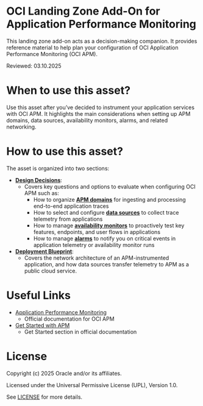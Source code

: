 # OCI Landing Zone Add-On for Application Performance Monitoring
 
This landing zone add-on acts as a decision-making companion. It provides reference material to help plan your configuration of OCI Application Performance Monitoring (OCI APM).
 
Reviewed: 03.10.2025
 
# When to use this asset?
 
Use this asset after you’ve decided to instrument your application services with OCI APM. It highlights the main considerations when setting up APM domains, data sources, availability monitors, alarms, and related networking.
 
# How to use this asset?
 
The asset is organized into two sections:

* **[Design Decisions](files/apm-lz-design-decisions.md)**:
  * Covers key questions and options to evaluate when configuring OCI APM such as:
    * How to organize **[APM domains](files/apm-lz-design-decisions.md#domains)** for ingesting and processing end-to-end application traces
    * How to select and configure **[data sources](files/apm-lz-design-decisions.md#data-sources)** to collect trace telemetry from applications
    * How to manage **[availability monitors](files/apm-lz-design-decisions.md#availability-monitors)** to proactively test key features, endpoints, and user flows in applications
    * How to manage **[alarms](files/apm-lz-design-decisions.md#alarms)** to notify you on critical events in application telemetry or availability monitor runs
* **[Deployment Blueprint](files/apm-lz-deployment-blueprint.md)**:
    * Covers the network architecture of an APM-instrumented application, and how data sources transfer telemetry to APM as a public cloud service.
 
# Useful Links
 
- [Application Performance Monitoring](https://docs.oracle.com/en-us/iaas/application-performance-monitoring/home.htm)
    - Official documentation for OCI APM
- [Get Started with APM](https://docs.oracle.com/en-us/iaas/application-performance-monitoring/doc/get-started-application-performance-monitoring.html)
    - Get Started section in official documentation
 
# License
 
Copyright (c) 2025 Oracle and/or its affiliates.
 
Licensed under the Universal Permissive License (UPL), Version 1.0.
 
See [LICENSE](https://github.com/oracle-devrel/technology-engineering/blob/main/LICENSE) for more details.
